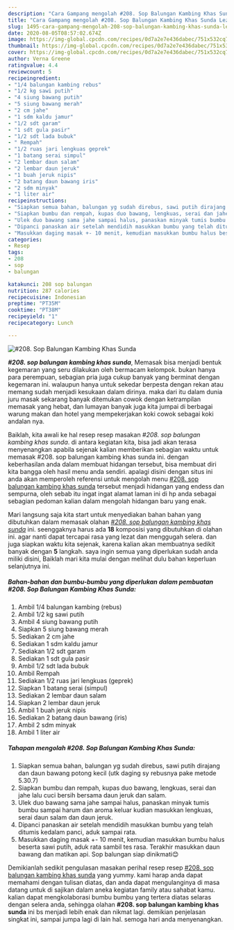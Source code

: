 ```yaml
---
description: "Cara Gampang mengolah #208. Sop Balungan Kambing Khas Sunda Lezat"
title: "Cara Gampang mengolah #208. Sop Balungan Kambing Khas Sunda Lezat"
slug: 1495-cara-gampang-mengolah-208-sop-balungan-kambing-khas-sunda-lezat
date: 2020-08-05T08:57:02.674Z
image: https://img-global.cpcdn.com/recipes/0d7a2e7e436dabec/751x532cq70/208-sop-balungan-kambing-khas-sunda-foto-resep-utama.jpg
thumbnail: https://img-global.cpcdn.com/recipes/0d7a2e7e436dabec/751x532cq70/208-sop-balungan-kambing-khas-sunda-foto-resep-utama.jpg
cover: https://img-global.cpcdn.com/recipes/0d7a2e7e436dabec/751x532cq70/208-sop-balungan-kambing-khas-sunda-foto-resep-utama.jpg
author: Verna Greene
ratingvalue: 4.4
reviewcount: 5
recipeingredient:
- "1/4 balungan kambing rebus"
- "1/2 kg sawi putih"
- "4 siung bawang putih"
- "5 siung bawang merah"
- "2 cm jahe"
- "1 sdm kaldu jamur"
- "1/2 sdt garam"
- "1 sdt gula pasir"
- "1/2 sdt lada bubuk"
- " Rempah"
- "1/2 ruas jari lengkuas geprek"
- "1 batang serai simpul"
- "2 lembar daun salam"
- "2 lembar daun jeruk"
- "1 buah jeruk nipis"
- "2 batang daun bawang iris"
- "2 sdm minyak"
- "1 liter air"
recipeinstructions:
- "Siapkan semua bahan, balungan yg sudah direbus, sawi putih dirajang dan daun bawang potong kecil (utk daging sy rebusnya pake metode 5.30.7)"
- "Siapkan bumbu dan rempah, kupas duo bawang, lengkuas, serai dan jahe lalu cuci bersih bersama daun jeruk dan salam."
- "Ulek duo bawang sama jahe sampai halus, panaskan minyak tumis bumbu sampai harum dan aroma keluar kudian masukkan lengkuas, serai daun salam dan daun jeruk."
- "Dipanci panaskan air setelah mendidih masukkan bumbu yang telah ditumis kedalam panci, aduk sampai rata."
- "Masukkan daging masak +- 10 menit, kemudian masukkan bumbu halus beserta sawi putih, aduk rata sambil tes rasa. Terakhir masukkan daun bawang dan matikan api. Sop balungan siap dinikmati😊"
categories:
- Resep
tags:
- 208
- sop
- balungan

katakunci: 208 sop balungan 
nutrition: 287 calories
recipecuisine: Indonesian
preptime: "PT35M"
cooktime: "PT38M"
recipeyield: "1"
recipecategory: Lunch

---
```



![#208. Sop Balungan Kambing Khas Sunda](https://img-global.cpcdn.com/recipes/0d7a2e7e436dabec/751x532cq70/208-sop-balungan-kambing-khas-sunda-foto-resep-utama.jpg)

<b><i>#208. sop balungan kambing khas sunda</i></b>, Memasak bisa menjadi bentuk kegemaran yang seru dilakukan oleh bermacam kelompok. bukan hanya para perempuan, sebagian pria juga cukup banyak yang berminat dengan kegemaran ini. walaupun hanya untuk sekedar berpesta dengan rekan atau memang sudah menjadi kesukaan dalam dirinya. maka dari itu dalam dunia juru masak sekarang banyak ditemukan cowok dengan ketrampilan memasak yang hebat, dan lumayan banyak juga kita jumpai di berbagai warung makan dan hotel yang mempekerjakan koki cowok sebagai koki andalan nya.

Baiklah, kita awali ke hal resep resep masakan <i>#208. sop balungan kambing khas sunda</i>. di antara kegiatan kita, bisa jadi akan terasa menyenangkan apabila sejenak kalian memberikan sebagian waktu untuk memasak #208. sop balungan kambing khas sunda ini. dengan keberhasilan anda dalam membuat hidangan tersebut, bisa membuat diri kita bangga oleh hasil menu anda sendiri. apalagi disini dengan situs ini anda akan memperoleh referensi untuk mengolah menu <u>#208. sop balungan kambing khas sunda</u> tersebut menjadi hidangan yang endess dan sempurna, oleh sebab itu ingat ingat alamat laman ini di hp anda sebagai sebagian pedoman kalian dalam mengolah hidangan baru yang enak.




Mari langsung saja kita start untuk menyediakan bahan bahan yang dibutuhkan dalam memasak olahan <u><i>#208. sop balungan kambing khas sunda</i></u> ini. seenggaknya harus ada <b>18</b> komposisi yang dibutuhkan di olahan ini. agar nanti dapat tercapai rasa yang lezat dan menggugah selera. dan juga siapkan waktu kita sejenak, karena kalian akan membuatnya sedikit banyak dengan <b>5</b> langkah. saya ingin semua yang diperlukan sudah anda miliki disini, Baiklah mari kita mulai dengan melihat dulu bahan keperluan selanjutnya ini.

<!--inarticleads1-->

##### Bahan-bahan dan bumbu-bumbu yang diperlukan dalam pembuatan #208. Sop Balungan Kambing Khas Sunda:

1. Ambil 1/4 balungan kambing (rebus)
1. Ambil 1/2 kg sawi putih
1. Ambil 4 siung bawang putih
1. Siapkan 5 siung bawang merah
1. Sediakan 2 cm jahe
1. Sediakan 1 sdm kaldu jamur
1. Sediakan 1/2 sdt garam
1. Sediakan 1 sdt gula pasir
1. Ambil 1/2 sdt lada bubuk
1. Ambil  Rempah
1. Sediakan 1/2 ruas jari lengkuas (geprek)
1. Siapkan 1 batang serai (simpul)
1. Sediakan 2 lembar daun salam
1. Siapkan 2 lembar daun jeruk
1. Ambil 1 buah jeruk nipis
1. Sediakan 2 batang daun bawang (iris)
1. Ambil 2 sdm minyak
1. Ambil 1 liter air




<!--inarticleads2-->

##### Tahapan mengolah #208. Sop Balungan Kambing Khas Sunda:

1. Siapkan semua bahan, balungan yg sudah direbus, sawi putih dirajang dan daun bawang potong kecil (utk daging sy rebusnya pake metode 5.30.7)
1. Siapkan bumbu dan rempah, kupas duo bawang, lengkuas, serai dan jahe lalu cuci bersih bersama daun jeruk dan salam.
1. Ulek duo bawang sama jahe sampai halus, panaskan minyak tumis bumbu sampai harum dan aroma keluar kudian masukkan lengkuas, serai daun salam dan daun jeruk.
1. Dipanci panaskan air setelah mendidih masukkan bumbu yang telah ditumis kedalam panci, aduk sampai rata.
1. Masukkan daging masak +- 10 menit, kemudian masukkan bumbu halus beserta sawi putih, aduk rata sambil tes rasa. Terakhir masukkan daun bawang dan matikan api. Sop balungan siap dinikmati😊




Demikianlah sedikit pengulasan masakan perihal resep resep <u>#208. sop balungan kambing khas sunda</u> yang yummy. kami harap anda dapat memahami dengan tulisan diatas, dan anda dapat mengulanginya di masa datang untuk di sajikan dalam aneka kegiatan family atau sahabat kamu. kalian dapat mengkolaborasi bumbu bumbu yang tertera diatas selaras dengan selera anda, sehingga olahan <b>#208. sop balungan kambing khas sunda</b> ini bs menjadi lebih enak dan nikmat lagi. demikian penjelasan singkat ini, sampai jumpa lagi di lain hal. semoga hari anda menyenangkan.
